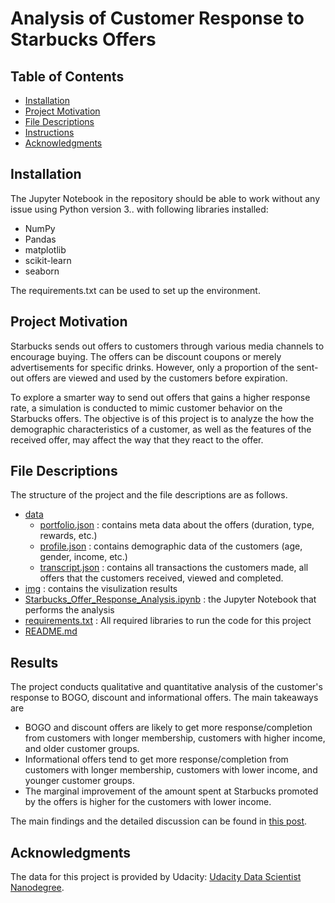 # Analysis of Customer Response to Starbucks Offers

## Table of Contents
- [Installation](#Installation)
- [Project Motivation](#ProjectMotivation)
- [File Descriptions](#FileDescriptions)
- [Instructions](#Instructions)
- [Acknowledgments](#Acknowledgments)
## Installation
The Jupyter Notebook in the repository should be able to work without any issue using Python version 3.. with following libraries installed:
- NumPy
- Pandas
- matplotlib
- scikit-learn
- seaborn

The requirements.txt can be used to set up the environment.

## Project Motivation
Starbucks sends out offers to customers through various media channels to encourage buying. The offers can be discount coupons or  merely advertisements for specific drinks. However, only a proportion of the sent-out offers are viewed and used by the customers before expiration. 

To explore a smarter way to send out offers that gains a higher response rate, a simulation is conducted to mimic customer behavior on the Starbucks offers. The objective is of this project is to analyze the how the demographic characteristics of a customer, as well as the features of the received offer, may affect the way that they react to the offer.
## File Descriptions
The structure of the project and the file descriptions are as follows.
- [data](data)
	- [portfolio.json](data/portfolio.json) : contains meta data about the offers (duration, type, rewards, etc.)
	- [profile.json](data/profile.json) : contains demographic data of the customers (age, gender, income, etc.)
	- [transcript.json](data/transcript.json) : contains all transactions the customers made, all offers that the customers received, viewed and completed.
- [img](img) : contains the visulization results
- [Starbucks_Offer_Response_Analysis.ipynb](Starbucks_Offer_Response_Analysis.ipynb) : the Jupyter Notebook that performs the analysis
- [requirements.txt](requirements.txt) : All  required libraries to run the code for this project
- [README.md](README.md)
## Results
The project conducts qualitative and quantitative analysis of the customer's response to BOGO, discount and informational offers. The main takeaways are
- BOGO and discount offers are likely to get more response/completion from customers with longer membership, customers with higher income, and older customer groups. 
- Informational offers tend to get more response/completion from customers with longer membership, customers with lower income, and younger customer groups.
- The marginal improvement of the amount spent at Starbucks promoted by the offers is higher for the customers with lower income.

The main findings and the detailed discussion can be found in [this post](https://medium.com/@jiaxi_liu/is-there-a-better-strategy-to-send-out-starbucks-offer-57838bba32c3).

## Acknowledgments
The data for this project is provided by Udacity: [Udacity Data Scientist Nanodegree](https://www.udacity.com/course/data-scientist-nanodegree--nd025).

